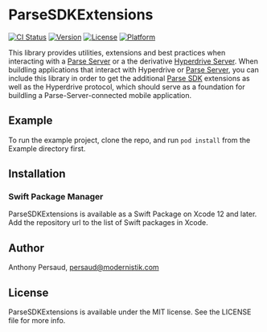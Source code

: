 # ParseSDKExtensions
[![CI Status](https://img.shields.io/travis/modernistik/ParseSDKExtensions.svg?style=flat)](https://travis-ci.org/modernistik/ParseSDKExtensions)
[![Version](https://img.shields.io/cocoapods/v/ParseSDKExtensions.svg?style=flat)](https://cocoapods.org/pods/ParseSDKExtensions)
[![License](https://img.shields.io/cocoapods/l/ParseSDKExtensions.svg?style=flat)](https://cocoapods.org/pods/ParseSDKExtensions)
[![Platform](https://img.shields.io/cocoapods/p/ParseSDKExtensions.svg?style=flat)](https://cocoapods.org/pods/ParseSDKExtensions)

This library provides utilities, extensions and best practices when interacting with a [Parse Server](https://parseplatform.org/) or a the derivative [Hyperdrive Server](https://www.npmjs.com/package/@modernistik/hyperdrive). When buildling applications that interact with Hyperdrive or [Parse Server](https://parseplatform.org/), you can include this library in order to get the additional [Parse SDK](https://github.com/parse-community/Parse-SDK-iOS-OSX) extensions as well as the Hyperdrive protocol, which should serve as a foundation for buildling a Parse-Server-connected mobile application.

## Example

To run the example project, clone the repo, and run `pod install` from the Example directory first.

## Installation

### Swift Package Manager
ParseSDKExtensions is available as a Swift Package on Xcode 12 and later. Add the repository url to the list of Swift packages in Xcode.

## Author

Anthony Persaud, persaud@modernistik.com

## License

ParseSDKExtensions is available under the MIT license. See the LICENSE file for more info.
